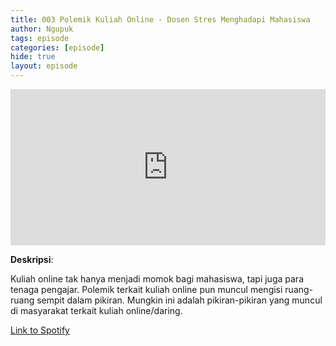 ```yaml
---
title: 003 Polemik Kuliah Online - Dosen Stres Menghadapi Mahasiswa
author: Ngupuk
tags: episode
categories: [episode]
hide: true
layout: episode
---
```


<iframe src="https://open.spotify.com/embed/episode/2xWWUnX0DKYUUzlmEluUBo" width="100%" height="250" frameborder="0" allowtransparency="true" allow="encrypted-media"></iframe>

**Deskripsi**:

Kuliah online tak hanya menjadi momok bagi mahasiswa, tapi juga para tenaga pengajar.
Polemik terkait kuliah online pun muncul mengisi ruang-ruang sempit dalam pikiran.
Mungkin ini adalah pikiran-pikiran yang muncul di masyarakat terkait kuliah online/daring.

[Link to Spotify](https://open.spotify.com/episode/2xWWUnX0DKYUUzlmEluUBo)
